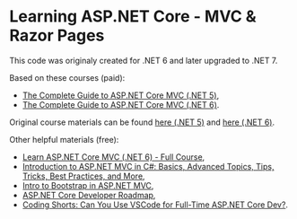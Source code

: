 # Learning ASP.NET Core - MVC & Razor Pages

This code was originaly created for .NET 6 and later upgraded to .NET 7.

Based on these courses (paid):

- [The Complete Guide to ASP.NET Core MVC (.NET 5)](https://learning.oreilly.com/videos/the-complete-guide/9781801074247/),
- [The Complete Guide to ASP.NET Core MVC (.NET 6)](https://learning.oreilly.com/videos/the-complete-guide/9781801074247/).

Original course materials can be found [here (.NET 5)](https://github.com/PacktPublishing/Complete-Guide-to-ASP.NET-Core-MVC-dotNET-5) and [here (.NET 6)](https://github.com/PacktPublishing/The-Complete-Guide-to-ASP.NET-Core-MVC-.NET-6-).

Other helpful materials (free):

- [Learn ASP.NET Core MVC (.NET 6) - Full Course](https://youtu.be/hZ1DASYd9rk),
- [Introduction to ASP.NET MVC in C#: Basics, Advanced Topics, Tips, Tricks, Best Practices, and More](https://youtu.be/phyV-OQNeRM),
- [Intro to Bootstrap in ASP.NET MVC](https://youtu.be/vRqz_zUiJTw),
- [ASP.NET Core Developer Roadmap](https://github.com/MoienTajik/AspNetCore-Developer-Roadmap),
- [Coding Shorts: Can You Use VSCode for Full-Time ASP.NET Core Dev?](https://youtu.be/71Hx2pfgym8).
